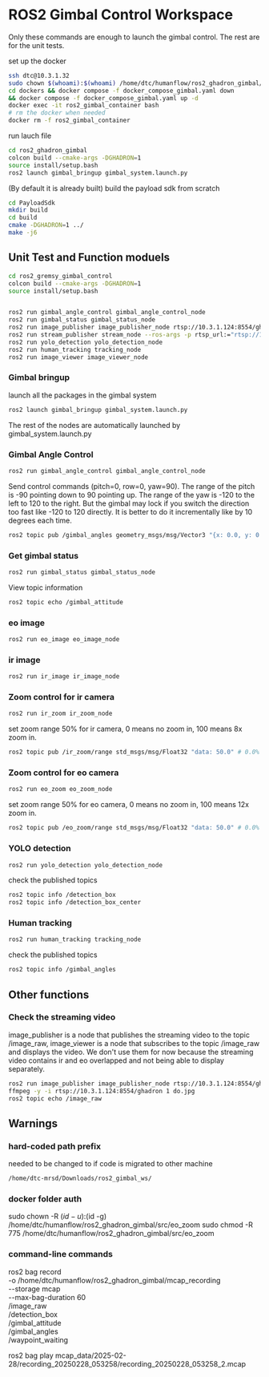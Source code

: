 # ROS2 Gimbal Control Workspace

Only these commands are enough to launch the gimbal control. The rest are for the unit tests. 

set up the docker 
```bash
ssh dtc@10.3.1.32
sudo chown $(whoami):$(whoami) /home/dtc/humanflow/ros2_ghadron_gimbal/
cd dockers && docker compose -f docker_compose_gimbal.yaml down
&& docker compose -f docker_compose_gimbal.yaml up -d
docker exec -it ros2_gimbal_container bash
# rm the docker when needed
docker rm -f ros2_gimbal_container
```
run lauch file 
```bash
cd ros2_ghadron_gimbal 
colcon build --cmake-args -DGHADRON=1
source install/setup.bash
ros2 launch gimbal_bringup gimbal_system.launch.py
```


(By default it is already built) build the payload sdk from scratch
```bash
cd PayloadSdk
mkdir build
cd build
cmake -DGHADRON=1 ../
make -j6
```
## Unit Test and Function moduels

```bash
cd ros2_gremsy_gimbal_control
colcon build --cmake-args -DGHADRON=1
source install/setup.bash
```
```bash

ros2 run gimbal_angle_control gimbal_angle_control_node
ros2 run gimbal_status gimbal_status_node
ros2 run image_publisher image_publisher_node rtsp://10.3.1.124:8554/ghadron
ros2 run stream_publisher stream_node --ros-args -p rtsp_url:="rtsp://10.3.1.124:8554/ghadron" -p width:=1280 -p height:=720
ros2 run yolo_detection yolo_detection_node
ros2 run human_tracking tracking_node
ros2 run image_viewer image_viewer_node
```


### Gimbal bringup
launch all the packages in the gimbal system
```bash
ros2 launch gimbal_bringup gimbal_system.launch.py
```
The rest of the nodes are automatically launched by gimbal_system.launch.py

### Gimbal Angle Control
```bash
ros2 run gimbal_angle_control gimbal_angle_control_node
```
Send control commands (pitch=0, row=0, yaw=90).
The range of the pitch is -90 pointing down to 90 pointing up.
The range of the yaw is -120 to the left to 120 to the right. But the gimbal may lock if you switch the direction too fast like -120 to 120 directly. It is better to do it incrementally like by 10 degrees each time.
```bash
ros2 topic pub /gimbal_angles geometry_msgs/msg/Vector3 "{x: 0.0, y: 0.0, z: 90.0}"
```

### Get gimbal status
```bash
ros2 run gimbal_status gimbal_status_node
```

View topic information
```bash
ros2 topic echo /gimbal_attitude
```
### eo image
```bash
ros2 run eo_image eo_image_node
```
### ir image
```bash
ros2 run ir_image ir_image_node
```

### Zoom control for ir camera
```bash
ros2 run ir_zoom ir_zoom_node
```
set zoom range 50% for ir camera, 0 means no zoom in, 100 means 8x zoom in.
```bash
ros2 topic pub /ir_zoom/range std_msgs/msg/Float32 "data: 50.0" # 0.0% to 100.0%
```

### Zoom control for eo camera
```bash
ros2 run eo_zoom eo_zoom_node
```
set zoom range 50% for eo camera, 0 means no zoom in, 100 means 12x zoom in.
```bash
ros2 topic pub /eo_zoom/range std_msgs/msg/Float32 "data: 50.0" # 0.0% to 100.0%
```

### YOLO detection
```bash
ros2 run yolo_detection yolo_detection_node
```
check the published topics
```bash
ros2 topic info /detection_box
ros2 topic info /detection_box_center
```
### Human tracking
```bash
ros2 run human_tracking tracking_node
```
check the published topics
```bash
ros2 topic info /gimbal_angles
```
## Other functions
### Check the streaming video
image_publisher is a node that publishes the streaming video to the topic /image_raw, image_viewer is a node that subscribes to the topic /image_raw and displays the video. We don't use them for now because the streaming video contains ir and eo overlapped and not being able to display separately.
```bash
ros2 run image_publisher image_publisher_node rtsp://10.3.1.124:8554/ghadron
ffmpeg -y -i rtsp://10.3.1.124:8554/ghadron 1 do.jpg
ros2 topic echo /image_raw
```
## Warnings


### hard-coded path prefix
needed to be changed to if code is migrated to other machine
```bash
/home/dtc-mrsd/Downloads/ros2_gimbal_ws/
```
### docker folder auth
sudo chown -R $(id -u):$(id -g) /home/dtc/humanflow/ros2_ghadron_gimbal/src/eo_zoom
sudo chmod -R 775 /home/dtc/humanflow/ros2_ghadron_gimbal/src/eo_zoom

### command-line commands
ros2 bag record \
  -o /home/dtc/humanflow/ros2_ghadron_gimbal/mcap_recording \
  --storage mcap \
  --max-bag-duration 60 \
  /image_raw \
  /detection_box \
  /gimbal_attitude \
  /gimbal_angles \
  /waypoint_waiting


ros2 bag play mcap_data/2025-02-28/recording_20250228_053258/recording_20250228_053258_2.mcap